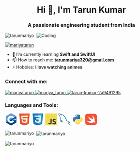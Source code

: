 <h1 align="center">Hi 👋, I'm Tarun Kumar</h1>
<h3 align="center">A passionate engineering student from India</h3>

<img align="right" alt="Coding" width="400" src="https://images.app.goo.gl/fx7QnDaicuaGkyXQ8">

<p align="left"> 
  <img src="https://komarev.com/ghpvc/?username=tarunmariyo&label=Profile%20views&color=0e75b6&style=flat" alt="tarunmariyo" />
</p>

<p align="left"> 
  <a href="https://twitter.com/mariyatarun" target="blank">
    <img src="https://img.shields.io/twitter/follow/mariyatarun?logo=twitter&style=for-the-badge" alt="mariyatarun" />
  </a> 
</p>


- 🌱 I’m currently learning <b>Swift and SwiftUI</b>
- 📫 How to reach me: <b>tarunmariya320@gmail.com</b>
- ⚡ Hobbies: <b>I love watching animes </b>

<h3 align="left">Connect with me:</h3>
<p align="left">
  <a href="https://twitter.com/mariyatarun" target="blank">
    <img align="center" src="https://raw.githubusercontent.com/rahuldkjain/github-profile-readme-generator/master/src/images/icons/Social/twitter.svg" alt="mariyatarun" height="30" width="40" />
  </a>
  <a href="https://instagram.com/mariya_tarun" target="blank">
    <img align="center" src="https://raw.githubusercontent.com/rahuldkjain/github-profile-readme-generator/master/src/images/icons/Social/instagram.svg" alt="mariya_tarun" height="30" width="40" />
  </a>
<a href="https://linkedin.com/in/tarun-kumar-2a9491295" target="blank"><img align="center" src="https://raw.githubusercontent.com/rahuldkjain/github-profile-readme-generator/master/src/images/icons/Social/linked-in-alt.svg" alt="tarun-kumar-2a9491295" height="30" width="40" /></a>

</p>

<h3 align="left">Languages and Tools:</h3>
<p align="left">
  <a href="https://www.w3schools.com/cpp/" target="_blank" rel="noreferrer">
    <img src="https://raw.githubusercontent.com/devicons/devicon/master/icons/cplusplus/cplusplus-original.svg" alt="cplusplus" width="40" height="40"/>
  </a>
  <a href="https://www.w3schools.com/html/" target="_blank" rel="noreferrer">
    <img src="https://raw.githubusercontent.com/devicons/devicon/master/icons/html5/html5-original.svg" alt="html" width="40" height="40"/>
  </a>
  <a href="https://www.w3schools.com/css/" target="_blank" rel="noreferrer">
    <img src="https://raw.githubusercontent.com/devicons/devicon/master/icons/css3/css3-original.svg" alt="css" width="40" height="40"/>
  </a>
  <a href="https://www.javascript.com/" target="_blank" rel="noreferrer">
    <img src="https://raw.githubusercontent.com/devicons/devicon/master/icons/javascript/javascript-original.svg" alt="javascript" width="40" height="40"/>
  </a>
  <a href="https://www.mysql.com/" target="_blank" rel="noreferrer">
    <img src="https://raw.githubusercontent.com/devicons/devicon/master/icons/mysql/mysql-original.svg" alt="mysql" width="40" height="40"/>
  </a>
  <a href="https://www.python.org/" target="_blank" rel="noreferrer">
    <img src="https://raw.githubusercontent.com/devicons/devicon/master/icons/python/python-original.svg" alt="python" width="40" height="40"/>
  </a>
  <a href="https://www.swift.org" target="_blank" rel="noreferrer">
    <img src="https://raw.githubusercontent.com/devicons/devicon/master/icons/swift/swift-original.svg" alt="swift" width="40" height="40"/>
  </a>
</p>

<p>
  <img align="left" src="https://github-readme-stats.vercel.app/api/top-langs?username=tarunmariyo&show_icons=true&locale=en&layout=compact" alt="tarunmariyo" />
</p>

<p>&nbsp;
  <img align="center" src="https://github-readme-stats.vercel.app/api?username=tarunmariyo&show_icons=true&locale=en" alt="tarunmariyo" />
</p>

<p>
  <img align="center" src="https://github-readme-streak-stats.herokuapp.com/?user=tarunmariyo&" alt="tarunmariyo" />
</p>
